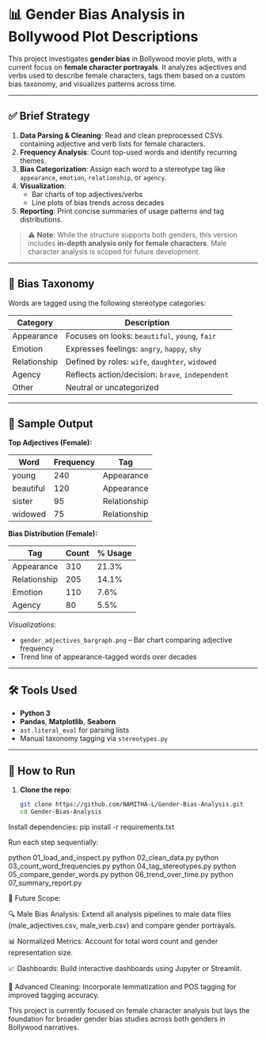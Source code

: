 # 📊 Gender Bias Analysis in Bollywood Plot Descriptions

This project investigates **gender bias** in Bollywood movie plots, with a current focus on **female character portrayals**. It analyzes adjectives and verbs used to describe female characters, tags them based on a custom bias taxonomy, and visualizes patterns across time.

---

## ✅ Brief Strategy

1. **Data Parsing & Cleaning**: Read and clean preprocessed CSVs containing adjective and verb lists for female characters.
2. **Frequency Analysis**: Count top-used words and identify recurring themes.
3. **Bias Categorization**: Assign each word to a stereotype tag like `appearance`, `emotion`, `relationship`, or `agency`.
4. **Visualization**: 
   - Bar charts of top adjectives/verbs
   - Line plots of bias trends across decades
5. **Reporting**: Print concise summaries of usage patterns and tag distributions.

> ⚠️ **Note**: While the structure supports both genders, this version includes **in-depth analysis only for female characters**. Male character analysis is scoped for future development.

---

## 🧠 Bias Taxonomy

Words are tagged using the following stereotype categories:

| Category     | Description                                      |
|--------------|--------------------------------------------------|
| Appearance   | Focuses on looks: `beautiful`, `young`, `fair`   |
| Emotion      | Expresses feelings: `angry`, `happy`, `shy`      |
| Relationship | Defined by roles: `wife`, `daughter`, `widowed`  |
| Agency       | Reflects action/decision: `brave`, `independent` |
| Other        | Neutral or uncategorized                         |

---

## 🧪 Sample Output

**Top Adjectives (Female):**

| Word        | Frequency | Tag         |
|-------------|-----------|-------------|
| young       | 240       | Appearance  |
| beautiful   | 120       | Appearance  |
| sister      | 95        | Relationship|
| widowed     | 75        | Relationship|

**Bias Distribution (Female):**

| Tag         | Count     | % Usage     |
|-------------|-----------|-------------|
| Appearance  | 310       | 21.3%       |
| Relationship| 205       | 14.1%       |
| Emotion     | 110       | 7.6%        |
| Agency      | 80        | 5.5%        |

_Visualizations_:  
- `gender_adjectives_bargraph.png` – Bar chart comparing adjective frequency  
- Trend line of appearance-tagged words over decades

---

## 🛠️ Tools Used

- **Python 3**
- **Pandas**, **Matplotlib**, **Seaborn**
- `ast.literal_eval` for parsing lists
- Manual taxonomy tagging via `stereotypes.py`

---

## 📌 How to Run

1. **Clone the repo**:
   ```bash
   git clone https://github.com/NAMITHA-L/Gender-Bias-Analysis.git
   cd Gender-Bias-Analysis
   
Install dependencies:
pip install -r requirements.txt

Run each step sequentially:

python 01_load_and_inspect.py
python 02_clean_data.py
python 03_count_word_frequencies.py
python 04_tag_stereotypes.py
python 05_compare_gender_words.py
python 06_trend_over_time.py
python 07_summary_report.py

🧩 Future Scope:

🔍 Male Bias Analysis: Extend all analysis pipelines to male data files (male_adjectives.csv, male_verb.csv) and compare gender portrayals.

📊 Normalized Metrics: Account for total word count and gender representation size.

📈 Dashboards: Build interactive dashboards using Jupyter or Streamlit.

🧹 Advanced Cleaning: Incorporate lemmatization and POS tagging for improved tagging accuracy.



This project is currently focused on female character analysis but lays the foundation for broader gender bias studies across both genders in Bollywood narratives.
